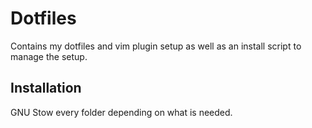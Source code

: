 Dotfiles 
========

Contains my dotfiles and vim plugin setup as well as an install script to manage the setup.

## Installation
GNU Stow every folder depending on what is needed.

